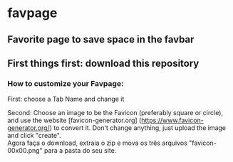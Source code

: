 # favpage
## Favorite page to save space in the favbar

## First things first: download this repository
### How to customize your Favpage:

First: choose a Tab Name and change it

Second: Choose an image to be the Favicon (preferably square or circle), and use the website [favicon-generator.org] (https://www.favicon-generator.org/) to convert it. Don't change anything, just upload the image and click "create".  
Agora faça o download, extraia o zip e mova os três arquivos "favicon-00x00.png" para a pasta do seu site.